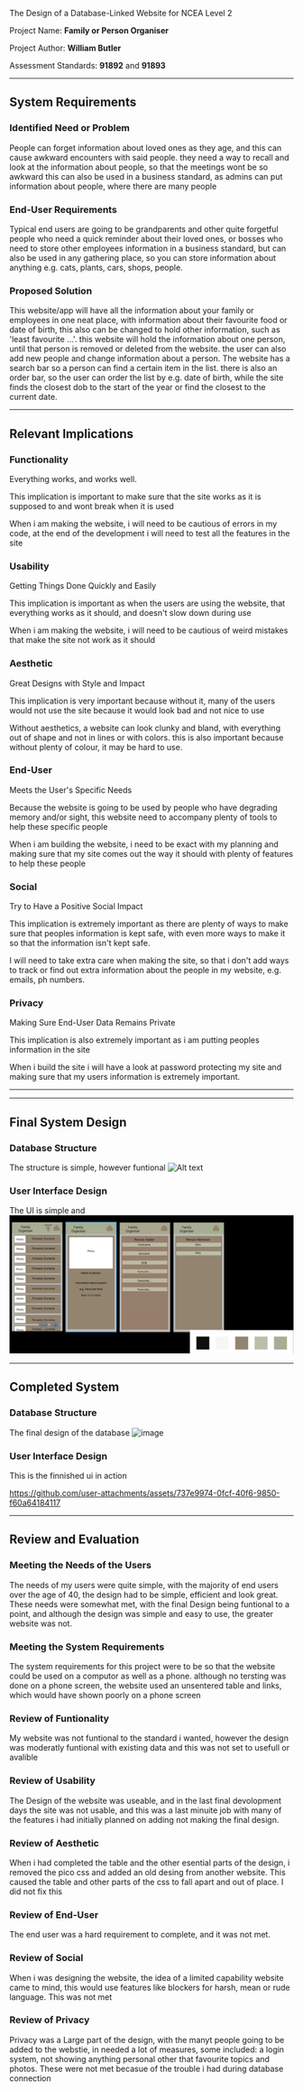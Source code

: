  The Design of a Database-Linked Website for NCEA Level 2

Project Name: **Family or Person Organiser**

Project Author: **William Butler**

Assessment Standards: **91892** and **91893**


-------------------------------------------------

## System Requirements

### Identified Need or Problem

People can forget information about loved ones as they age, and this can cause awkward encounters with said people. they need a way to recall and look at the information about people, so that the meetings wont be so awkward this can also be used in a business standard, as admins can put information about people, where there are many people

### End-User Requirements

Typical end users are going to be grandparents and other quite forgetful people who need a quick reminder about their loved ones, or bosses who need to store other employees information in a business standard, but can also be used in any gathering place, so you can store information about anything e.g. cats, plants, cars, shops, people.

### Proposed Solution

This website/app will have all the information about your family or employees in one neat place, with information about their favourite food or date of birth, this also can be changed to hold other information, such as 'least favourite ...'. this website will hold the information about one person, until that person is removed or deleted from the website. the user can also add new people and change information about a person. The website has a search bar so a person can find a certain item in the list. there is also an order bar, so the user can order the list by e.g. date of birth, while the site finds the closest dob to the start of the year or find the closest to the current date.

-------------------------------------------------

## Relevant Implications

### Functionality

Everything works, and works well.

This implication is important to make sure that the site works as it is supposed to and wont break when it is used 

When i am making the website, i will need to be cautious of errors in my code, at the end of the development i will need to test all the features in the site

### Usability

Getting Things Done Quickly and Easily

This implication is important as when the users are using the website, that everything works as it should, and doesn't slow down during use

When i am making the website, i will need to be cautious of weird mistakes that make the site not work as it should


### Aesthetic

Great Designs with Style and Impact

This implication is very important because without it, many of the users would not use the site because it would look bad and not nice to use

Without aesthetics, a website can look clunky and bland, with everything out of shape and not in lines or with colors. this is also important because without plenty of colour, it may be hard to use.


### End-User

Meets the User's Specific Needs

Because the website is going to be used by people who have degrading memory and/or sight, this website need to accompany plenty of tools to help these specific people

When i am building the website, i need to be exact with my planning and making sure that my site comes out the way it should with plenty of features to help these people


### Social

Try to Have a Positive Social Impact

This implication is extremely important as there are plenty of ways to make sure that peoples information is kept safe, with even more ways to make it so that the information isn't kept safe.

I will need to take extra care when making the site, so that i don't add ways to track or find out extra information about the people in my website, e.g. emails, ph numbers.

 
### Privacy

Making Sure End-User Data Remains Private

This implication is also extremely important as i am putting peoples information in the site

When i build the site i will have a look at password protecting my site and making sure that my users information is extremely important.

-------------------------------------------------
-------------------------------------------------

## Final System Design

### Database Structure
The structure is simple, however funtional
![Alt text](![image](https://github.com/user-attachments/assets/9fb1cd18-4bb5-4805-832a-8080b54cf4f7)
)

### User Interface Design
The UI is simple and 
![Alt text](<images/Figma-colour V1.png>)

-------------------------------------------------

## Completed System

### Database Structure
The final design of the database
![image](https://github.com/user-attachments/assets/59fc6b46-44ad-4d78-8b17-1cf90d9c665c)


### User Interface Design

This is the finnished ui in action

https://github.com/user-attachments/assets/737e9974-0fcf-40f6-9850-f60a64184117



-------------------------------------------------

## Review and Evaluation

### Meeting the Needs of the Users
The needs of my users were quite simple, with the majority of end users over the age of 40, the design had to be simple, efficient and look great.
These needs were somewhat met, with the final Design being funtional to a point, and although the design was simple and easy to use, the greater website was not.

### Meeting the System Requirements

The system requirements for this project were to be so that the website could be used on a computor as well as a phone. although no tersting was done on a phone screen, the website used an unsentered table and links, which would have shown poorly on a phone screen

### Review of Funtionality

My website was not funtional to the standard i wanted, however the design was moderatly funtional with existing data and this was not set to usefull or avalible

### Review of Usability

The Design of the website was useable, and in the last final devolopment days the site was not usable, and this was a last minuite job with many of the features i had initially planned on adding not making the final design.

### Review of Aesthetic

When i had completed the table and the other esential parts of the design, i removed the pico css and added an old desing from another website.
This caused the table and other parts of the css to fall apart and out of place. I did not fix this 

### Review of End-User

The end user was a hard requirement to complete, and it was not met.

### Review of Social

When i was designing the website, the idea of a limited capability website came to mind, this would use features like blockers for harsh, mean or rude language. This was not met

### Review of Privacy

Privacy was a Large part of the design, with the manyt people going to be added to the webstie, in needed a lot of measures, some included: a login system, not showing anything personal other that favourite topics and photos.
These were not met becasue of the trouble i had during database connection
